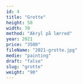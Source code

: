 ```yaml
---
id: 4
title: "Grotte"
height: 50
width: 70
method: "Akryl på lærred"
year: 2021
price: "3500"
fileName: "2021-grotte.jpg"
medie: "painting"
draft: "false"
slug: "grotte"
weight: "90"
---
```


